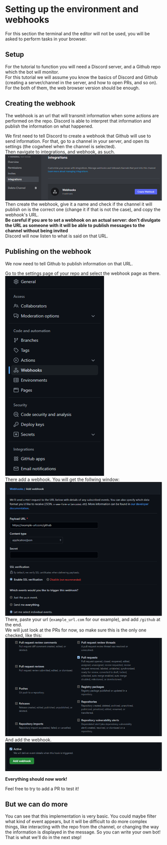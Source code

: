 # Setting up the environment and webhooks

For this section the terminal and the editor will not be used, you will be asked to perform tasks in your browser.

## Setup

For the tutorial to function you will need a Discord server, and a Github repo which the bot will monitor.  
For this tutorial we will assume you know the basics of Discord and Github (creating a server/channel in the server, and how to open PRs, and so on).  
For the both of them, the web browser version should be enough.  

## Creating the webhook

The webhook is an url that will transmit information when some actions are performed on the repo. Discord is able to interpret that information and publish the information on what happened.  

We first need to tell Discord to create a webhook that Github will use to send information. For that, go to a channel in your server, and open its settings (the cogwheel when the channel is selected).  
Then navigate to integrations, and webhook, as such.  
![dcd](./assets/dcdhk.png)
Then create the webhook, give it a name and check if the channel it will publish on is the correct one (change it if that is not the case), and copy the webhook's URL.  
**Be careful if you are to set a webhook on an actual server: don't divulgate the URL as someone with it will be able to publish messages to the channel without being invited**  
Discord will now listen to what is said on that URL.  

## Publishing on the webhook

We now need to tell Github to publish information on that URL.  

Go to the settings page of your repo and select the webhook page as there.
![Next](./assets/short.png)  
There add a webhook. You will get the follwing window:
![window](./assets/ghhk1.png)  
There, paste your url (`example_url.com` for our example), and add `/github` at the end.  
We will just look at the PRs for now, so make sure this is the only one checked, like this:  
![checkbox](./assets/ghhkpr.png)  
And add the webhook.  
![validate](./assets/ghhkok.png)

**Everything should now work!**

Feel free to try to add a PR to test it!

## But we can do more

You can see that this implementation is very basic. You could maybe filter what kind of event appears, but it will be difficult to do more complex things, like interacting with the repo from the channel, or changing the way the information is displayed in the message. So you can write your own bot! That is what we'll do in the next step!
